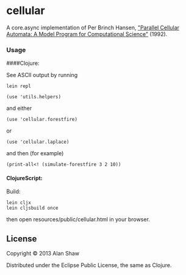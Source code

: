 # cellular

A core.async implementation of Per Brinch Hansen,
["Parallel Cellular Automata: A Model Program for Computational Science"](http://surface.syr.edu/eecs_techreports/167) (1992).

### Usage

####Clojure:

See ASCII output by running
```
lein repl
```

```
(use 'utils.helpers)
```
and either
```
(use 'cellular.forestfire)
```
or
```
(use 'cellular.laplace)
```
and then (for example)
```
(print-all<! (simulate-forestfire 3 2 10))
```

#### ClojureScript:

Build:
```
lein cljx
lein cljsbuild once
```
then open resources/public/cellular.html in your browser.

## License

Copyright © 2013 Alan Shaw

Distributed under the Eclipse Public License, the same as Clojure.
